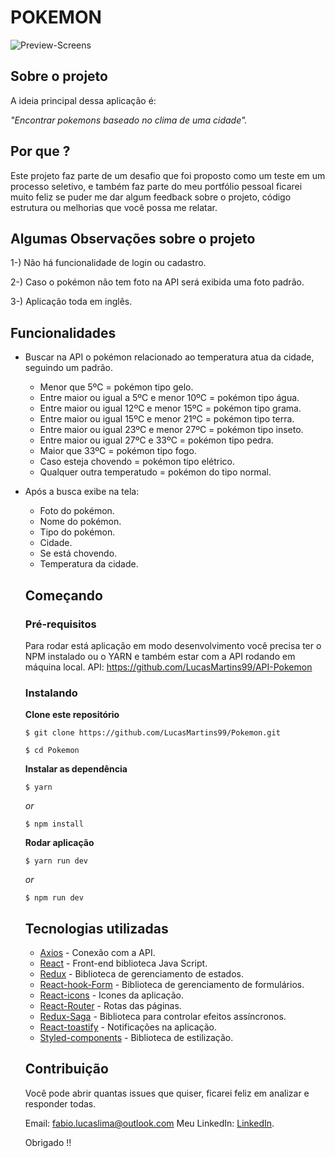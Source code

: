 # POKEMON
![Preview-Screens](https://github.com/LucasMartins99/Pokemon/blob/master/Screen.png)

## Sobre o projeto

A ideia principal dessa aplicação é:

_"Encontrar pokemons baseado no clima de uma cidade"._

## Por que ?

Este projeto faz parte de um desafio que foi proposto como um teste em um processo seletivo, e também faz parte do meu portfólio pessoal ficarei muito feliz se puder me dar algum feedback sobre o projeto, código estrutura ou melhorias que você possa me relatar.

## Algumas Observações sobre o projeto

1-) Não há funcionalidade de login ou cadastro.

2-) Caso o pokémon não tem foto na API será exibida uma foto padrão.

3-) Aplicação toda em inglês.

## Funcionalidades

- Buscar na API o pokémon relacionado ao temperatura atua da cidade, seguindo um padrão.
  - Menor que 5ºC = pokémon tipo gelo.
  - Entre maior ou igual a 5ºC e menor 10ºC = pokémon tipo água.
  - Entre maior ou igual 12ºC e menor 15ºC = pokémon tipo grama.
  - Entre maior ou igual 15ºC e menor 21ºC = pokémon tipo terra.
  - Entre maior ou igual 23ºC e menor 27ºC = pokémon tipo inseto.
  - Entre maior ou igual 27ºC e 33ºC = pokémon tipo pedra.
  - Maior que 33ºC = pokémon tipo fogo.
  - Caso esteja chovendo = pokémon tipo elétrico.
  - Qualquer outra temperatudo = pokémon do tipo normal.

- Após a busca exibe na tela:
  - Foto do pokémon.
  - Nome do pokémon.
  - Tipo do pokémon.
  - Cidade.
  - Se está chovendo.
  - Temperatura da cidade.

  ## Começando

  ### Pré-requisitos

  Para rodar está aplicação em modo desenvolvimento você precisa ter o NPM instalado ou o YARN e também estar com a API rodando em máquina local. API: https://github.com/LucasMartins99/API-Pokemon

  ### Instalando

  **Clone este repositório**

  ```
  $ git clone https://github.com/LucasMartins99/Pokemon.git

  $ cd Pokemon

  ```

  **Instalar as dependência**

  ```
  $ yarn
  ```
  _or_

  ```
  $ npm install
  ```

  **Rodar aplicação**

  ```
  $ yarn run dev
  ```
  _or_

  ```
  $ npm run dev
  ```

  ## Tecnologias utilizadas

  - [Axios](https://github.com/axios/axios) - Conexão com a API.
  - [React](https://pt-br.reactjs.org) - Front-end biblioteca Java Script.
  - [Redux](https://redux.js.org) - Biblioteca de gerenciamento de estados.
  - [React-hook-Form](https://react-hook-form.com) - Biblioteca de gerenciamento de formulários.
  - [React-icons](https://react-icons.netlify.app) - Icones da aplicação.
  - [React-Router](https://reacttraining.com/react-router/web/guides/quick-start) - Rotas das páginas.
  - [Redux-Saga](https://redux-saga.js.org) - Biblioteca para controlar efeitos
  assíncronos.
  - [React-toastify](https://fkhadra.github.io/react-toastify/introduction) - Notificações na aplicação.
  - [Styled-components](https://styled-components.com) - Biblioteca de estilização.

  ## Contribuição

  Você pode abrir quantas issues que quiser, ficarei feliz em analizar e responder todas.

  Email: fabio.lucaslima@outlook.com
  Meu LinkedIn: [LinkedIn](https://www.linkedin.com/in/fabio-lima-b78a1b15a/).

  Obrigado !!






